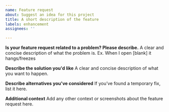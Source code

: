 ```yaml
---
name: Feature request
about: Suggest an idea for this project
title: A short description of the feature
labels: enhancement
assignees: ''

---
```


**Is your feature request related to a problem? Please describe.**
A clear and concise description of what the problem is. Ex. When I open [blank] it hangs/freezes

**Describe the solution you'd like**
A clear and concise description of what you want to happen.

**Describe alternatives you've considered**
If you’ve found a temporary fix, list it here.

**Additional context**
Add any other context or screenshots about the feature request here.
